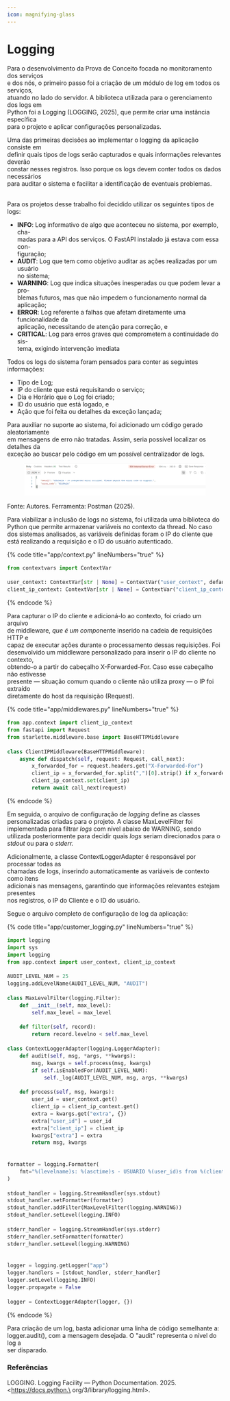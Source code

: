 ```yaml
---
icon: magnifying-glass
---
```


# Logging

Para o desenvolvimento da Prova de Conceito focada no monitoramento dos serviços\
e dos nós, o primeiro passo foi a criação de um módulo de log em todos os serviços,\
atuando no lado do servidor. A biblioteca utilizada para o gerenciamento dos logs em\
Python foi a Logging (LOGGING, 2025), que permite criar uma instância específica\
para o projeto e aplicar configurações personalizadas.

Uma das primeiras decisões ao implementar o logging da aplicação consiste em\
definir quais tipos de logs serão capturados e quais informações relevantes deverão\
constar nesses registros. Isso porque os logs devem conter todos os dados necessários\
para auditar o sistema e facilitar a identificação de eventuais problemas.

\
Para os projetos desse trabalho foi decidido utilizar os seguintes tipos de logs:

* **INFO**: Log informativo de algo que aconteceu no sistema, por exemplo, cha-\
  madas para a API dos serviços. O FastAPI instalado já estava com essa con-\
  figuração;
* **AUDIT**: Log que tem como objetivo auditar as ações realizadas por um usuário\
  no sistema;
* **WARNING**: Log que indica situações inesperadas ou que podem levar a pro-\
  blemas futuros, mas que não impedem o funcionamento normal da aplicação;
* **ERROR**: Log referente a falhas que afetam diretamente uma funcionalidade da\
  aplicação, necessitando de atenção para correção, e
* **CRITICAL**: Log para erros graves que comprometem a continuidade do sis-\
  tema, exigindo intervenção imediata

Todos os logs do sistema foram pensados para conter as seguintes informações:

* Tipo de Log;
* IP do cliente que está requisitando o serviço;
* Dia e Horário que o Log foi criado;
* ID do usuário que está logado, e
* Ação que foi feita ou detalhes da exceção lançada;

Para auxiliar no suporte ao sistema, foi adicionado um código gerado aleatoriamente\
em mensagens de erro não tratadas. Assim, seria possível localizar os detalhes da\
exceção ao buscar pelo código em um possível centralizador de logs.

<figure><img src="../../.gitbook/assets/image (3).png" alt="" width="563"><figcaption></figcaption></figure>

Fonte: Autores. Ferramenta: Postman (2025).

Para viabilizar a inclusão de logs no sistema, foi utilizada uma biblioteca do Python que permite armazenar variáveis no contexto da thread. No caso dos sistemas analisados, as variáveis definidas foram o IP do cliente que está realizando a requisição e o ID do usuário autenticado.

{% code title="app/context.py" lineNumbers="true" %}
```python
from contextvars import ContextVar

user_context: ContextVar[str | None] = ContextVar("user_context", default="anonymous")
client_ip_context: ContextVar[str | None] = ContextVar("client_ip_context", default="anonymous")
```
{% endcode %}

Para capturar o IP do cliente e adicioná-lo ao contexto, foi criado um arquivo\
de middleware, _que é um comp&#x6F;_&#x6E;ente inserido na cadeia de requisições HTTP e\
capaz de executar ações durante o processamento dessas requisições. Foi\
desenvolvido um middleware personalizado para inserir o IP do cliente no contexto,\
obtendo-o a partir do cabeçalho X-Forwarded-For.  Caso esse cabeçalho não estivesse\
presente — situação comum quando o cliente não utiliza proxy — o IP foi extraído\
diretamente do host da requisição (Request).

{% code title="app/middlewares.py" lineNumbers="true" %}
```python
from app.context import client_ip_context
from fastapi import Request
from starlette.middleware.base import BaseHTTPMiddleware

class ClientIPMiddleware(BaseHTTPMiddleware):
    async def dispatch(self, request: Request, call_next):
        x_forwarded_for = request.headers.get("X-Forwarded-For")
        client_ip = x_forwarded_for.split(",")[0].strip() if x_forwarded_for else request.client.host
        client_ip_context.set(client_ip)
        return await call_next(request)
```
{% endcode %}



Em seguida, o arquivo de configuração de _logging_ define as classes personalizadas criadas para o projeto. A classe MaxLevelFilter foi implementada para filtrar _logs_ com nível abaixo de WARNING, sendo utilizada posteriormente para decidir quais _logs_ seriam direcionados para o _stdout_ ou para o _stderr._&#x20;

Adicionalmente, a classe ContextLoggerAdapter é responsável por processar todas as\
chamadas de logs, inserindo automaticamente as variáveis de contexto como itens\
adicionais nas mensagens, garantindo que informações relevantes estejam presentes\
nos registros, o IP do Cliente e o ID do usuário.

Segue o arquivo completo de configuração de log da aplicação:&#x20;

{% code title="app/customer_logging.py" lineNumbers="true" %}
```python
import logging
import sys
import logging
from app.context import user_context, client_ip_context

AUDIT_LEVEL_NUM = 25
logging.addLevelName(AUDIT_LEVEL_NUM, "AUDIT")

class MaxLevelFilter(logging.Filter):
    def __init__(self, max_level):
        self.max_level = max_level

    def filter(self, record):
        return record.levelno < self.max_level

class ContextLoggerAdapter(logging.LoggerAdapter):      
    def audit(self, msg, *args, **kwargs):
        msg, kwargs = self.process(msg, kwargs)
        if self.isEnabledFor(AUDIT_LEVEL_NUM):
            self._log(AUDIT_LEVEL_NUM, msg, args, **kwargs)
            
    def process(self, msg, kwargs):
        user_id = user_context.get()
        client_ip = client_ip_context.get()
        extra = kwargs.get("extra", {})
        extra["user_id"] = user_id
        extra["client_ip"] = client_ip
        kwargs["extra"] = extra
        return msg, kwargs
    

formatter = logging.Formatter(
    fmt="%(levelname)s: %(asctime)s - USUARIO %(user_id)s from %(client_ip)s - %(message)s"
)

stdout_handler = logging.StreamHandler(sys.stdout)
stdout_handler.setFormatter(formatter)
stdout_handler.addFilter(MaxLevelFilter(logging.WARNING))
stdout_handler.setLevel(logging.INFO)

stderr_handler = logging.StreamHandler(sys.stderr)
stderr_handler.setFormatter(formatter)
stderr_handler.setLevel(logging.WARNING)


logger = logging.getLogger("app")
logger.handlers = [stdout_handler, stderr_handler]
logger.setLevel(logging.INFO)
logger.propagate = False 

logger = ContextLoggerAdapter(logger, {})

```
{% endcode %}

Para criação de um log, basta adicionar uma linha de código semelhante a:\
logger.audit(), com a mensagem desejada. O "audit" representa o nível do log a\
ser disparado.

### Referências

LOGGING. Logging Facility — Python Documentation. 2025. \<https://docs.python.\
org/3/library/logging.html>.
